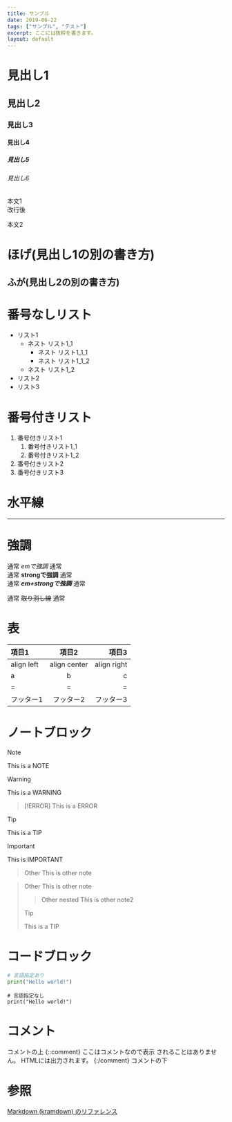 ```yaml
---
title: サンプル
date: 2019-06-22
tags: ["サンプル", "テスト"]
excerpt: ここには抜粋を書きます。
layout: default
---
```

# 見出し1
## 見出し2
### 見出し3
#### 見出し4
##### 見出し5
###### 見出し6

本文1  
改行後

本文2

ほげ(見出し1の別の書き方)
=======================

ふが(見出し2の別の書き方)
-----------------------


# 番号なしリスト
- リスト1
    - ネスト リスト1_1
        - ネスト リスト1_1_1
        - ネスト リスト1_1_2
    - ネスト リスト1_2
- リスト2
- リスト3

# 番号付きリスト
1. 番号付きリスト1
    1. 番号付きリスト1_1
    1. 番号付きリスト1_2
1. 番号付きリスト2
1. 番号付きリスト3

# 水平線
---

# 強調
通常 *emで強調* 通常  
通常 **strongで強調** 通常  
通常 ***em+strongで強調*** 通常  

通常 ~~取り消し線~~ 通常  

# 表
|項目1|項目2|項目3|
|:--|:--:|--:|
|align left|align center|align right|
|a|b|c|
|=|=|=|
|フッター1|フッター2|フッター3|

# ノートブロック
> [!NOTE]
> This is a NOTE

> [!WARNING]
> This is a WARNING

> [!ERROR]
> This is a ERROR

> [!TIP]
> This is a TIP

> [!IMPORTANT]
> This is IMPORTANT

> Other
> This is other note

> Other
> This is other note
>> Other nested
>> This is other note2
>
>> [!TIP]
>> This is a TIP


# コードブロック

```python
# 言語指定あり
print("Hello world!")
```

```
# 言語指定なし
print("Hello world!")
```

# コメント
コメントの上
{::comment}
ここはコメントなので表示
されることはありません。
HTMLには出力されます。
{:/comment}
コメントの下

# 参照
[Markdown (kramdown) のリファレンス](http://mae0003.github.io/markdown/2015/06/21/kramdownRefference)

